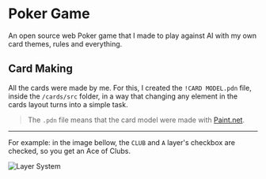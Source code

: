 # Poker Game

An open source web Poker game that I made to play against AI with my own card themes, rules and everything.

## Card Making

All the cards were made by me. For this, I created the ``!CARD MODEL.pdn`` file, inside the ``/cards/src`` folder, in a way that changing any element in the cards layout turns into a simple task.

> The ``.pdn`` file means that the card model were made with [Paint.net](https://www.getpaint.net/).

___
For example: in the image bellow, the `CLUB` and `A` layer's checkbox are checked, so you get an Ace of Clubs.

![Layer System](./readme/layerSystem.png "Layer System")

